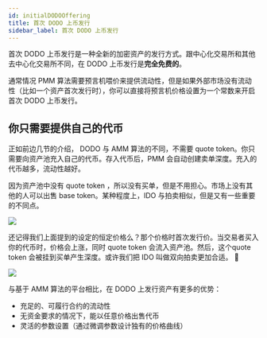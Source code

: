 ```yaml
---
id: initialDODOOffering
title: 首次 DODO 上币发行
sidebar_label: 首次 DODO 上币发行
---
```


首次 DODO 上币发行是一种全新的加密资产的发行方式。跟中心化交易所和其他去中心化交易所不同，在 DODO 上币发行是**完全免费的**。

通常情况 PMM 算法需要预言机喂价来提供流动性，但是如果外部市场没有流动性（比如一个资产首次发行时），你可以直接将预言机价格设置为一个常数来开启首次 DODO 上币发行。

## 你只需要提供自己的代币

正如前边几节的介绍， DODO 与 AMM 算法的不同，不需要 quote token。你只需要向资产池充入自己的代币。存入代币后，PMM 会自动创建卖单深度。充入的代币越多，流动性越好。

因为资产池中没有 quote token ，所以没有买单，但是不用担心。市场上没有其他的人可以出售 base token。某种程度上，IDO 与拍卖相似，但是又有一些重要的不同点。

![](https://dodoex.github.io/docs/img/dodo_long_tail_1.jpeg)

还记得我们上面提到的设定的恒定价格么？那个价格时首次发行价。当交易者买入你的代币时，价格会上涨，同时 quote token 会流入资产池。然后，这个quote token 会被挂到买单产生深度。或许我们把 IDO 叫做双向拍卖更加合适。 🤔

![](https://dodoex.github.io/docs/img/dodo_long_tail_2.jpeg)

与基于 AMM 算法的平台相比，在 DODO 上发行资产有更多的优势：

- 充足的、可履行合约的流动性
- 无资金要求的情况下，能以任意价格出售代币
- 灵活的参数设置（通过微调参数设计独有的价格曲线） 

